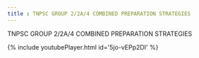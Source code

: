 ```yaml
---
title : TNPSC GROUP 2/2A/4 COMBINED PREPARATION STRATEGIES
---
```


TNPSC GROUP 2/2A/4 COMBINED PREPARATION STRATEGIES



{% include youtubePlayer.html id='5jo-vEPp2DI' %}
